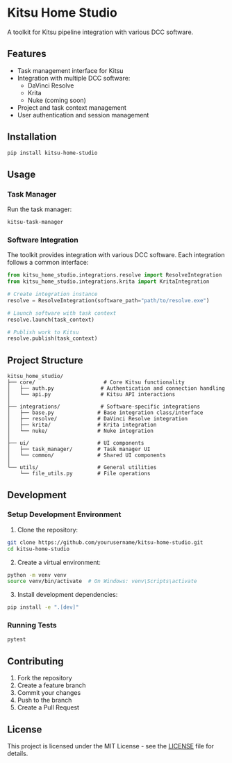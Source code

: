 # Kitsu Home Studio

A toolkit for Kitsu pipeline integration with various DCC software.

## Features

- Task management interface for Kitsu
- Integration with multiple DCC software:
  - DaVinci Resolve
  - Krita
  - Nuke (coming soon)
- Project and task context management
- User authentication and session management

## Installation

```bash
pip install kitsu-home-studio
```

## Usage

### Task Manager

Run the task manager:

```bash
kitsu-task-manager
```

### Software Integration

The toolkit provides integration with various DCC software. Each integration follows a common interface:

```python
from kitsu_home_studio.integrations.resolve import ResolveIntegration
from kitsu_home_studio.integrations.krita import KritaIntegration

# Create integration instance
resolve = ResolveIntegration(software_path="path/to/resolve.exe")

# Launch software with task context
resolve.launch(task_context)

# Publish work to Kitsu
resolve.publish(task_context)
```

## Project Structure

```
kitsu_home_studio/
├── core/                      # Core Kitsu functionality
│   ├── auth.py               # Authentication and connection handling
│   └── api.py                # Kitsu API interactions
│
├── integrations/             # Software-specific integrations
│   ├── base.py              # Base integration class/interface
│   ├── resolve/             # DaVinci Resolve integration
│   ├── krita/               # Krita integration
│   └── nuke/                # Nuke integration
│
├── ui/                      # UI components
│   ├── task_manager/        # Task manager UI
│   └── common/              # Shared UI components
│
└── utils/                   # General utilities
    └── file_utils.py        # File operations
```

## Development

### Setup Development Environment

1. Clone the repository:
```bash
git clone https://github.com/yourusername/kitsu-home-studio.git
cd kitsu-home-studio
```

2. Create a virtual environment:
```bash
python -m venv venv
source venv/bin/activate  # On Windows: venv\Scripts\activate
```

3. Install development dependencies:
```bash
pip install -e ".[dev]"
```

### Running Tests

```bash
pytest
```

## Contributing

1. Fork the repository
2. Create a feature branch
3. Commit your changes
4. Push to the branch
5. Create a Pull Request

## License

This project is licensed under the MIT License - see the [LICENSE](LICENSE) file for details. 